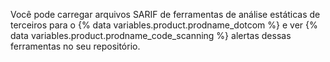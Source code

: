 Você pode carregar arquivos SARIF de ferramentas de análise estáticas de terceiros para o {% data variables.product.prodname_dotcom %} e ver {% data variables.product.prodname_code_scanning %} alertas dessas ferramentas no seu repositório.
